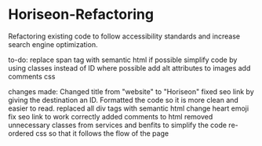 # Horiseon-Refactoring

Refactoring existing code to follow accessibility standards and increase search engine optimization.

to-do:
replace span tag with semantic html if possible
simplify code by using classes instead of ID where possible
add alt attributes to images
add comments css

changes made:
Changed title from "website" to "Horiseon"
fixed seo link by giving the destination an ID.
Formatted the code so it is more clean and easier to read.
replaced all div tags with semantic html
change heart emoji
fix seo link to work correctly
added comments to html
removed unnecessary classes from services and benfits to simplify the code
re-ordered css so that it follows the flow of the page
